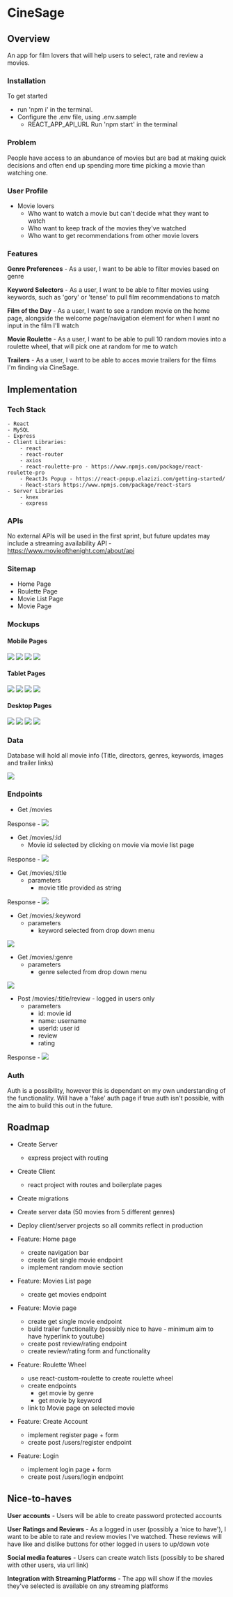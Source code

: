 # CineSage

## Overview

An app for film lovers that will help users to select, rate and review a movies.

### Installation

To get started

- run 'npm i' in the terminal.
- Configure the .env file, using .env.sample
  - REACT_APP_API_URL
    Run 'npm start' in the terminal

### Problem

People have access to an abundance of movies but are bad at making quick decisions and often end up spending more time picking a movie than watching one.

### User Profile

- Movie lovers
  - Who want to watch a movie but can't decide what they want to watch
  - Who want to keep track of the movies they've watched
  - Who want to get recommendations from other movie lovers

### Features

**Genre Preferences** - As a user, I want to be able to filter movies based on genre

**Keyword Selectors** - As a user, I want to be able to filter movies using keywords, such as 'gory' or 'tense' to pull film recommendations to match

**Film of the Day** - As a user, I want to see a random movie on the home page, alongside the welcome page/navigation element for when I want no input in the film I'll watch

**Movie Roulette** - As a user, I want to be able to pull 10 random movies into a roulette wheel, that will pick one at random for me to watch

**Trailers** - As a user, I want to be able to acces movie trailers for the films I'm finding via CineSage.

## Implementation

### Tech Stack

    - React
    - MySQL
    - Express
    - Client Libraries:
        - react
        - react-router
        - axios
        - react-roulette-pro - https://www.npmjs.com/package/react-roulette-pro
        - ReactJs Popup - https://react-popup.elazizi.com/getting-started/
        - React-stars https://www.npmjs.com/package/react-stars
    - Server Libraries
        - knex
        - express

### APIs

No external APIs will be used in the first sprint, but future updates may include a streaming availability API - https://www.movieofthenight.com/about/api

### Sitemap

- Home Page
- Roulette Page
- Movie List Page
- Movie Page

### Mockups

#### Mobile Pages

![](Homepage-mobile.png)
![](Roulette-page-mobile.png)
![](Single-movie-page-mobile.png)
![](Movie-list-page-mobile.png)

#### Tablet Pages

![](Homepage-tablet.png)
![](Roulette-page-tablet.png)
![](Single-movie-page-tablet.png)
![](Movie-list-page-tablet.png)

#### Desktop Pages

![](Homepage-desktop.png)
![](Roulette-page-desktop.png)
![](Single-movie-page-desktop.png)
![](Movie-list-page-desktop.png)

### Data

Database will hold all movie info (Title, directors, genres, keywords, images and trailer links)

![](CineSage-tables.png)

### Endpoints

- Get /movies

Response -
![](Get-movies.png)

- Get /movies/:id
  - Movie id selected by clicking on movie via movie list page

Response -
![](Get-single-movie.png)

- Get /movies/:title
  - parameters
    - movie title provided as string

Response -
![](Get-single-movie-title.png)

- Get /movies/:keyword
  - parameters
    - keyword selected from drop down menu

![](Get-movies-keyword.png)

- Get /movies/:genre
  - parameters
    - genre selected from drop down menu

![](Get-movie-genre.png)

- Post /movies/:title/review - logged in users only
  - parameters
    - id: movie id
    - name: username
    - userId: user id
    - review
    - rating

Response -
![](post-comment.png)

### Auth

Auth is a possibility, however this is dependant on my own understanding of the functionality. Will have a 'fake' auth page if true auth isn't possible, with the aim to build
this out in the future.

## Roadmap

- Create Server

  - express project with routing

- Create Client

  - react project with routes and boilerplate pages

- Create migrations

- Create server data (50 movies from 5 different genres)

- Deploy client/server projects so all commits reflect in production

- Feature: Home page

  - create navigation bar
  - create Get single movie endpoint
  - implement random movie section

- Feature: Movies List page

  - create get movies endpoint

- Feature: Movie page

  - create get single movie endpoint
  - build trailer functionality (possibly nice to have - minimum aim to have hyperlink to youtube)
  - create post review/rating endpoint
  - create review/rating form and functionality

- Feature: Roulette Wheel

  - use react-custom-roulette to create roulette wheel
  - create endpoints
    - get movie by genre
    - get movie by keyword
  - link to Movie page on selected movie

- Feature: Create Account

  - implement register page + form
  - create post /users/register endpoint

- Feature: Login
  - implement login page + form
  - create post /users/login endpoint

## Nice-to-haves

**User accounts** - Users will be able to create password protected accounts

**User Ratings and Reviews** - As a logged in user (possibly a 'nice to have'), I want to be able to rate and review movies I've watched. These reviews will have like and dislike buttons for other logged in users to up/down vote

**Social media features** - Users can create watch lists (possibly to be shared with other users, via url link)

**Integration with Streaming Platforms** - The app will show if the movies they've selected is available on any streaming platforms
